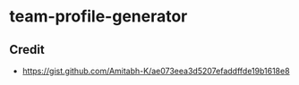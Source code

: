 # team-profile-generator

## Credit
* https://gist.github.com/Amitabh-K/ae073eea3d5207efaddffde19b1618e8
